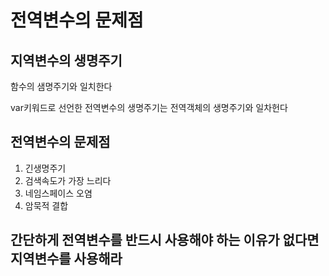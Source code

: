 # 전역변수의 문제점

## 지역변수의 생명주기

함수의 샘명주기와 일치한다

var키워드로 선언한 전역변수의 생명주기는 전역객체의 생명주기와 일차헌다

## 전역변수의 문제점

1. 긴생명주기
2. 검색속도가 가장 느리다
3. 네임스페이스 오염
4. 암묵적 결합

## 간단하게 전역변수를 반드시 사용해야 하는 이유가 없다면 지역변수를 사용해라
